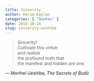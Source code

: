 ```yaml
---
title: Sincerity
author: Kerim Kaylan
categories: [ "Quotes" ]
date: 2015-10-24
slug: sincerity-ueshiba
---
```


> Sincerity!  
Cultivate this virtue  
and realize  
the profound truth that  
the manifest and hidden are one.  

— Morihei Ueshiba, *The Secrets of Budō*
